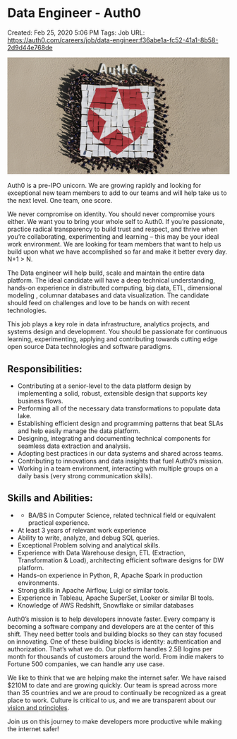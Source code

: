 # Data Engineer - Auth0

Created: Feb 25, 2020 5:06 PM
Tags: Job
URL: https://auth0.com/careers/job/data-engineer:f36abe1a-fc52-41a1-8b58-2d9d44e768de

![twitter-card_v1.jpg](Data%20Engineer%20-%20Auth0%204022ced376f44eb1bfb843b26974fef9/twitter-card_v1.jpg)

Auth0 is a pre-IPO unicorn. We are growing rapidly and looking for exceptional new team members to add to our teams and will help take us to the next level. One team, one score.

We never compromise on identity. You should never compromise yours either. We want you to bring your whole self to Auth0. If you’re passionate, practice radical transparency to build trust and respect, and thrive when you’re collaborating, experimenting and learning – this may be your ideal work environment. We are looking for team members that want to help us build upon what we have accomplished so far and make it better every day. N+1 > N.

The Data engineer will help build, scale and maintain the entire data platform. The ideal candidate will have a deep technical understanding, hands-on experience in distributed computing, big data, ETL, dimensional modeling , columnar databases and data visualization. The candidate should feed on challenges and love to be hands on with recent technologies.

This job plays a key role in data infrastructure, analytics projects, and systems design and development. You should be passionate for continuous learning, experimenting, applying and contributing towards cutting edge open source Data technologies and software paradigms.

## Responsibilities:

- Contributing at a senior-level to the data platform design by implementing a solid, robust, extensible design that supports key business flows.
- Performing all of the necessary data transformations to populate data lake.
- Establishing efficient design and programming patterns that beat SLAs and help easily manage the data platform.
- Designing, integrating and documenting technical components for seamless data extraction and analysis.
- Adopting best practices in our data systems and shared across teams.
- Contributing to innovations and data insights that fuel Auth0’s mission.
- Working in a team environment, interacting with multiple groups on a daily basis (very strong communication skills).

## Skills and Abilities:

- + BA/BS in Computer Science, related technical field or equivalent practical experience.
- At least 3 years of relevant work experience
- Ability to write, analyze, and debug SQL queries.
- Exceptional Problem solving and analytical skills.
- Experience with Data Warehouse design, ETL (Extraction, Transformation & Load), architecting efficient software designs for DW platform.
- Hands-on experience in Python, R, Apache Spark in production environments.
- Strong skills in Apache Airflow, Luigi or similar tools.
- Experience in Tableau, Apache SuperSet, Looker or similar BI tools.
- Knowledge of AWS Redshift, Snowflake or similar databases

Auth0’s mission is to help developers innovate faster. Every company is becoming a software company and developers are at the center of this shift. They need better tools and building blocks so they can stay focused on innovating. One of these building blocks is identity: authentication and authorization. That’s what we do. Our platform handles 2.5B logins per month for thousands of customers around the world. From indie makers to Fortune 500 companies, we can handle any use case.

We like to think that we are helping make the internet safer. We have raised $210M to date and are growing quickly. Our team is spread across more than 35 countries and we are proud to continually be recognized as a great place to work. Culture is critical to us, and we are transparent about our [vision and principles](https://auth0.com/blog/the-developer-first-identity-platform-auth0-story-and-future).

Join us on this journey to make developers more productive while making the internet safer!